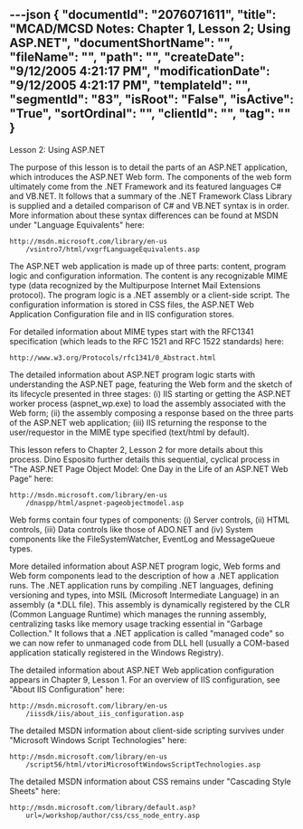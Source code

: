 ---json
{
  "documentId": "2076071611",
  "title": "MCAD/MCSD Notes: Chapter 1, Lesson 2; Using ASP.NET",
  "documentShortName": "",
  "fileName": "",
  "path": "",
  "createDate": "9/12/2005 4:21:17 PM",
  "modificationDate": "9/12/2005 4:21:17 PM",
  "templateId": "",
  "segmentId": "83",
  "isRoot": "False",
  "isActive": "True",
  "sortOrdinal": "",
  "clientId": "",
  "tag": ""
}
---

Lesson 2: Using ASP.NET

The purpose of this lesson is to detail the parts of an ASP.NET application, which introduces the ASP.NET Web form. The components of the web form ultimately come from the .NET Framework and its featured languages C# and VB.NET. It follows that a summary of the .NET Framework Class Library is supplied and a detailed comparison of C# and VB.NET syntax is in order. More information about these syntax differences can be found at MSDN under &quot;Language Equivalents&quot; here:

    http://msdn.microsoft.com/library/en-us
        /vsintro7/html/vxgrfLanguageEquivalents.asp

The ASP.NET web application is made up of three parts: content, program logic and configuration information. The content is any recognizable MIME type (data recognized by the Multipurpose Internet Mail Extensions protocol). The program logic is a .NET assembly or a client-side script. The configuration information is stored in CSS files, the ASP.NET Web Application Configuration file and in IIS configuration stores.

For detailed information about MIME types start with the RFC1341 specification (which leads to the RFC 1521  and RFC 1522 standards) here:

    http://www.w3.org/Protocols/rfc1341/0_Abstract.html

The detailed information about ASP.NET program logic starts with understanding the ASP.NET page, featuring the Web form and the sketch of its lifecycle presented in three stages: (i) IIS starting or getting the ASP.NET worker process (aspnet_wp.exe) to load the assembly associated with the Web form; (ii) the assembly composing a response based on the three parts of the ASP.NET web application; (iii) IIS returning the response to the user/requestor in the MIME type specified (text/html by default).

This lesson refers to Chapter 2, Lesson 2 for more details about this process. Dino Esposito further details this sequential, cyclical process in &quot;The ASP.NET Page Object Model: One Day in the Life of an ASP.NET Web Page&quot; here:

    http://msdn.microsoft.com/library/en-us
        /dnaspp/html/aspnet-pageobjectmodel.asp

Web forms contain four types of components: (i) Server controls, (ii) HTML controls, (iii) Data controls like those of ADO.NET and (iv) System components like the FileSystemWatcher, EventLog and MessageQueue types.

More detailed information about ASP.NET program logic, Web forms and Web form components lead to the description of how a .NET application runs. The .NET application runs by compiling .NET languages, defining versioning and types, into MSIL (Microsoft Intermediate Language) in an assembly (a *.DLL file). This assembly is dynamically registered by the CLR (Common Language Runtime) which manages the running assembly, centralizing tasks like memory usage tracking essential in &quot;Garbage Collection.&quot; It follows that a .NET application is called &quot;managed code&quot; so we can now refer to unmanaged code from DLL hell (usually a COM-based application statically registered in the Windows Registry).

The detailed information about ASP.NET Web application configuration appears in Chapter 9, Lesson 1. For an overview of IIS configuration, see &quot;About IIS Configuration&quot; here:

    http://msdn.microsoft.com/library/en-us
        /iissdk/iis/about_iis_configuration.asp

The detailed MSDN information about client-side scripting survives under &quot;Microsoft Windows Script Technologies&quot; here:

    http://msdn.microsoft.com/library/en-us
        /script56/html/vtoriMicrosoftWindowsScriptTechnologies.asp

The detailed MSDN information about CSS remains under &quot;Cascading Style Sheets&quot; here:

    http://msdn.microsoft.com/library/default.asp?
        url=/workshop/author/css/css_node_entry.asp
